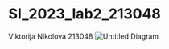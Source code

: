 # SI_2023_lab2_213048
Viktorija Nikolova 213048
![Untitled Diagram](https://github.com/ViktorijaNikolova/SI_2023_lab2_213048/assets/130239885/61035ef9-337c-4012-912f-593169ca9aa4)

